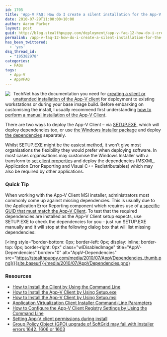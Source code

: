 ```yaml
---
id: 1705
title: 'App-V FAQ: How do I create a silent installation for the App-V Client?'
date: 2010-07-29T11:00:00+10:00
author: Aaron Parker
layout: post
guid: http://blog.stealthpuppy.com/deployment/app-v-faq-12-how-do-i-create-a-silent-installation-for-the-app-v-client
permalink: /app-v-faq-12-how-do-i-create-a-silent-installation-for-the-app-v-client/
has_been_twittered:
  - 'yes'
dsq_thread_id:
  - "195382978"
categories:
  - FAQs
tags:
  - App-V
  - AppVFAQ
---
```

<img style="margin: 0px 10px 5px 0px; display: inline" align="left" src="https://stealthpuppy.com/media/2010/06/AppVFAQLogo.png" />

TechNet has the documentation you need for [creating a silent or unattended installation of the App-V client](http://technet.microsoft.com/library/ee956917.aspx) for deployment to existing workstations or during your base image build. Before embarking on customising the install, I usually recommend first understanding [how to perform a manual installation of the App-V Client](http://technet.microsoft.com/library/cc817122.aspx).

There are two ways to deploy the App-V Client – via [SETUP.EXE](http://technet.microsoft.com/library/ee956911.aspx), which will deploy dependencies too, or use [the Windows Installer package](http://technet.microsoft.com/library/ee956914.aspx) and deploy [the dependencies]({{site.baseurl}}/deployment/app-v-faq-11-what-are-the-dependencies-of-the-app-v-client) separately.

Whilst SETUP.EXE might be the easiest method, it won’t give most organisations the flexibility they would prefer when deploying software. In most cases organisations may customise the Windows Installer with a transform to [set client properties](http://technet.microsoft.com/en-us/library/cc843737.aspx) and deploy the dependencies (MSXML, Application Error Reporting and Visual C++ Redistributables) which may also be required by other applications.

### Quick Tip

When working with the App-V Client MSI installer, administrators most commonly come up against missing dependencies. This is usually due to the Application Error Reporting component which requires use of [a specific GUID that must match the App-V Client](http://technet.microsoft.com/en-us/library/ee956914.aspx). To test that the required dependencies are installed as the App-V Client setup expects, use SETUP.EXE to check the dependencies for you – just run SETUP.EXE manually and it will stop at the following dialog box that will list missing dependencies:

[<img style="border-bottom: 0px; border-left: 0px; display: inline; border-top: 0px; border-right: 0px" class="wlDisabledImage" title="AppV-Dependencies" border="0" alt="AppV-Dependencies" src="https://stealthpuppy.com/media/2010/07/AppVDependencies_thumb.png]({{site.baseurl}}/media/2010/07/AppVDependencies.png)

### Resources

  * [How to Install the Client by Using the Command Line](http://technet.microsoft.com/library/ee956917.aspx)
  * [How to Install the App-V Client by Using Setup.exe](http://technet.microsoft.com/library/ee956911.aspx)
  * [How to Install the App-V Client by Using Setup.msi](http://technet.microsoft.com/library/ee956914.aspx)
  * [Application Virtualization Client Installer Command-Line Parameters](http://technet.microsoft.com/library/cc843737.aspx)
  * [How to Configure the App-V Client Registry Settings by Using the Command Line](http://technet.microsoft.com/library/cc843710.aspx)
  * [Setting App-V client permissions during install]({{site.baseurl}}/deployment/setting-app-v-client-permissions-during-install)
  * [Group Policy Object (GPO) upgrade of SoftGrid may fail with Installer errors 1642, 1606 or 1603](http://blogs.technet.com/b/appv/archive/2009/01/27/group-policy-object-gpo-upgrade-of-softgrid-may-fail-with-installer-errors-1642-1606-or-1603.aspx)